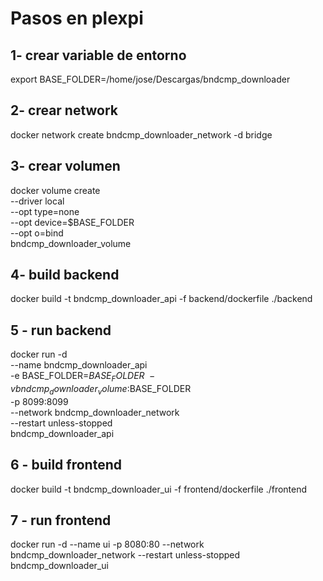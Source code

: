 # Pasos en plexpi

## 1- crear variable de entorno

export BASE_FOLDER=/home/jose/Descargas/bndcmp_downloader

## 2- crear network

docker network create bndcmp_downloader_network -d bridge

## 3- crear volumen

docker volume create \
--driver local \
--opt type=none \
--opt device=$BASE_FOLDER \
--opt o=bind \
bndcmp_downloader_volume

## 4- build backend

docker build -t bndcmp_downloader_api -f backend/dockerfile ./backend

## 5 - run backend

docker run -d \
--name bndcmp_downloader_api \
-e BASE_FOLDER=$BASE_FOLDER \
-v bndcmp_downloader_volume:$BASE_FOLDER \
-p 8099:8099 \
--network bndcmp_downloader_network \
--restart unless-stopped \
bndcmp_downloader_api

## 6 - build frontend

docker build -t bndcmp_downloader_ui -f frontend/dockerfile ./frontend

## 7 - run frontend

docker run -d --name ui -p 8080:80 --network bndcmp_downloader_network --restart unless-stopped bndcmp_downloader_ui